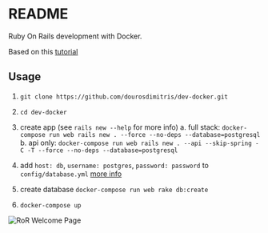 
# README

Ruby On Rails development with Docker.

Based on this [tutorial](https://docs.docker.com/compose/rails/)


## Usage

1.  `git clone https://github.com/dourosdimitris/dev-docker.git`

2.  `cd dev-docker`

3.  create app (see `rails new --help` for more info)
	a.	full stack: `docker-compose run web rails new . --force --no-deps --database=postgresql`
	b. api only: `docker-compose run web rails new . --api --skip-spring -C -T --force --no-deps --database=postgresql`

4. add `host: db`, `username: postgres`, `password: password` to `config/database.yml`  [more info](https://docs.docker.com/compose/rails/#connect-the-database)

5. create database `docker-compose run web rake db:create`

6.  `docker-compose up`


![RoR Welcome Page](https://docs.docker.com/compose/images/rails-welcome.png)